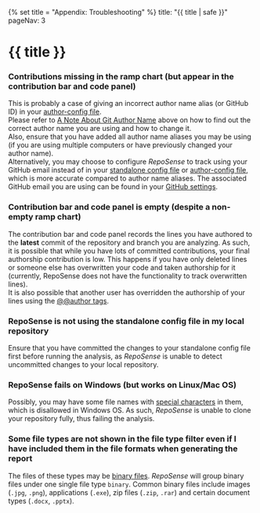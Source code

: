 {% set title = "Appendix: Troubleshooting" %}
<frontmatter>
  title: "{{ title | safe }}"
  pageNav: 3
</frontmatter>

<h1 class="display-4"><md>{{ title }}</md></h1>

<!-- ------------------------------------------------------------------------------------------------------ -->

### Contributions missing in the ramp chart (but appear in the contribution bar and code panel)

This is probably a case of giving an incorrect author name alias (or GitHub ID) in your [author-config file](#author-config-csv).<br>
Please refer to [A Note About Git Author Name](#a-note-about-git-author-name) above on how to find out the correct author name you are using and how to change it.<br>
Also, ensure that you have added all author name aliases you may be using (if you are using multiple computers or have previously changed your author name).<br>
Alternatively, you may choose to configure *RepoSense* to track using your GitHub email instead of in your [standalone config file](#provide-data-using-a-json-config-file) or [author-config file](#author-config-csv), which is more accurate compared to author name aliases. The associated GitHub email you are using can be found in your [GitHub settings](https://github.com/settings/emails).


<!-- ------------------------------------------------------------------------------------------------------ -->

### Contribution bar and code panel is empty (despite a non-empty ramp chart)

The contribution bar and code panel records the lines you have authored to the **latest** commit of the repository and branch you are analyzing.  As such, it is possible that while you have lots of committed contributions, your final authorship contribution is low. This happens if you have only deleted lines or someone else has overwritten your code and taken authorship for it (currently, RepoSense does not have the functionality to track overwritten lines).<br>
It is also possible that another user has overridden the authorship of your lines using the [@@author tags](#provide-data-using-author-tags).

<!-- ------------------------------------------------------------------------------------------------------ -->

### RepoSense is not using the standalone config file in my local repository

Ensure that you have committed the changes to your standalone config file first before running the analysis, as *RepoSense* is unable to detect uncommitted changes to your local repository.

<!-- ------------------------------------------------------------------------------------------------------ -->

### RepoSense fails on Windows (but works on Linux/Mac OS)

Possibly, you may have some file names with [special characters](https://docs.microsoft.com/en-us/windows/desktop/FileIO/naming-a-file#naming-conventions) in them, which is disallowed in Windows OS. As such, *RepoSense* is unable to clone your repository fully, thus failing the analysis.

<!-- ------------------------------------------------------------------------------------------------------ -->

### Some file types are not shown in the file type filter even if I have included them in the file formats when generating the report

The files of these types may be [binary files](https://en.wikipedia.org/wiki/Binary_file). *RepoSense* will group binary files under one single file type `binary`. Common binary files include images (`.jpg`, `.png`), applications (`.exe`), zip files (`.zip`, `.rar`) and certain document types (`.docx`, `.pptx`).
